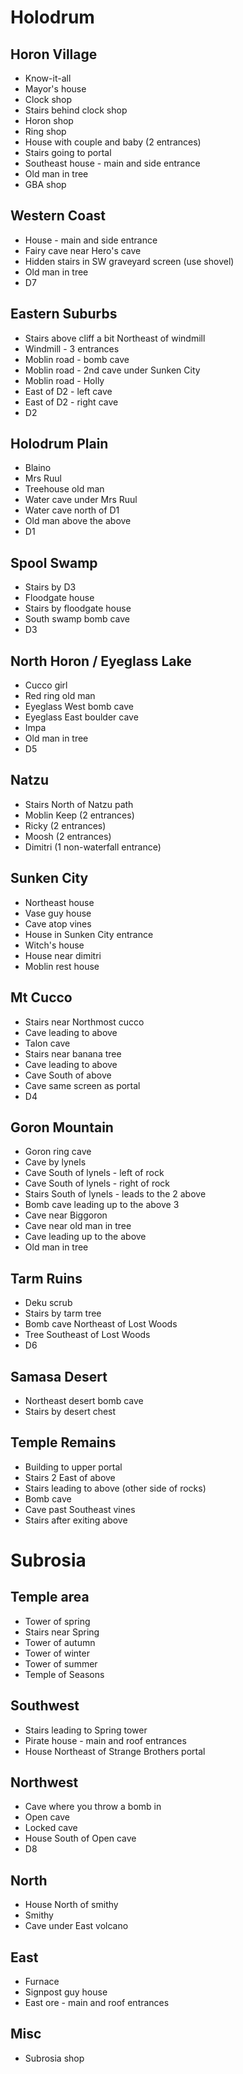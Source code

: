 # Holodrum

## Horon Village
- Know-it-all
- Mayor's house
- Clock shop
- Stairs behind clock shop
- Horon shop
- Ring shop
- House with couple and baby (2 entrances)
- Stairs going to portal
- Southeast house - main and side entrance
- Old man in tree
- GBA shop

## Western Coast
- House - main and side entrance
- Fairy cave near Hero's cave
- Hidden stairs in SW graveyard screen (use shovel)
- Old man in tree
- D7

## Eastern Suburbs
- Stairs above cliff a bit Northeast of windmill
- Windmill - 3 entrances
- Moblin road - bomb cave
- Moblin road - 2nd cave under Sunken City
- Moblin road - Holly
- East of D2 - left cave
- East of D2 - right cave
- D2

## Holodrum Plain
- Blaino
- Mrs Ruul
- Treehouse old man
- Water cave under Mrs Ruul
- Water cave north of D1
- Old man above the above
- D1

## Spool Swamp
- Stairs by D3
- Floodgate house
- Stairs by floodgate house
- South swamp bomb cave
- D3

## North Horon / Eyeglass Lake
- Cucco girl
- Red ring old man
- Eyeglass West bomb cave
- Eyeglass East boulder cave
- Impa
- Old man in tree
- D5

## Natzu
- Stairs North of Natzu path
- Moblin Keep (2 entrances)
- Ricky (2 entrances)
- Moosh (2 entrances)
- Dimitri (1 non-waterfall entrance)

## Sunken City
- Northeast house
- Vase guy house
- Cave atop vines
- House in Sunken City entrance
- Witch's house
- House near dimitri
- Moblin rest house

## Mt Cucco
- Stairs near Northmost cucco
- Cave leading to above
- Talon cave
- Stairs near banana tree
- Cave leading to above
- Cave South of above
- Cave same screen as portal
- D4

## Goron Mountain
- Goron ring cave
- Cave by lynels
- Cave South of lynels - left of rock
- Cave South of lynels - right of rock
- Stairs South of lynels - leads to the 2 above
- Bomb cave leading up to the above 3
- Cave near Biggoron
- Cave near old man in tree
- Cave leading up to the above
- Old man in tree

## Tarm Ruins
- Deku scrub
- Stairs by tarm tree
- Bomb cave Northeast of Lost Woods
- Tree Southeast of Lost Woods
- D6

## Samasa Desert
- Northeast desert bomb cave
- Stairs by desert chest

## Temple Remains
- Building to upper portal
- Stairs 2 East of above
- Stairs leading to above (other side of rocks)
- Bomb cave
- Cave past Southeast vines
- Stairs after exiting above


# Subrosia

## Temple area
- Tower of spring
- Stairs near Spring
- Tower of autumn
- Tower of winter
- Tower of summer
- Temple of Seasons

## Southwest
- Stairs leading to Spring tower
- Pirate house - main and roof entrances
- House Northeast of Strange Brothers portal

## Northwest
- Cave where you throw a bomb in
- Open cave
- Locked cave
- House South of Open cave
- D8

## North
- House North of smithy
- Smithy
- Cave under East volcano

## East
- Furnace
- Signpost guy house
- East ore - main and roof entrances

## Misc
- Subrosia shop
